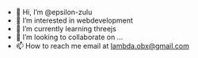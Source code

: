 - 👋 Hi, I’m @epsilon-zulu
- 👀 I’m interested in webdevelopment
- 🌱 I’m currently learning threejs
- 💞️ I’m looking to collaborate on ...
- 📫 How to reach me email at lambda.obx@gmail.com

<!---
epsilon-zulu/epsilon-zulu is a ✨ special ✨ repository because its `README.md` (this file) appears on your GitHub profile.
You can click the Preview link to take a look at your changes.
--->
